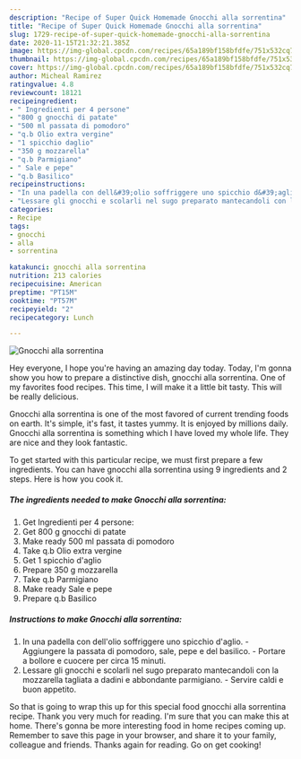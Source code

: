 ```yaml
---
description: "Recipe of Super Quick Homemade Gnocchi alla sorrentina"
title: "Recipe of Super Quick Homemade Gnocchi alla sorrentina"
slug: 1729-recipe-of-super-quick-homemade-gnocchi-alla-sorrentina
date: 2020-11-15T21:32:21.385Z
image: https://img-global.cpcdn.com/recipes/65a189bf158bfdfe/751x532cq70/gnocchi-alla-sorrentina-recipe-main-photo.jpg
thumbnail: https://img-global.cpcdn.com/recipes/65a189bf158bfdfe/751x532cq70/gnocchi-alla-sorrentina-recipe-main-photo.jpg
cover: https://img-global.cpcdn.com/recipes/65a189bf158bfdfe/751x532cq70/gnocchi-alla-sorrentina-recipe-main-photo.jpg
author: Micheal Ramirez
ratingvalue: 4.8
reviewcount: 18121
recipeingredient:
- " Ingredienti per 4 persone"
- "800 g gnocchi di patate"
- "500 ml passata di pomodoro"
- "q.b Olio extra vergine"
- "1 spicchio daglio"
- "350 g mozzarella"
- "q.b Parmigiano"
- " Sale e pepe"
- "q.b Basilico"
recipeinstructions:
- "In una padella con dell&#39;olio soffriggere uno spicchio d&#39;aglio. Aggiungere la passata di pomodoro, sale, pepe e del basilico. Portare a bollore e cuocere per circa 15 minuti."
- "Lessare gli gnocchi e scolarli nel sugo preparato mantecandoli con la mozzarella tagliata a dadini e abbondante parmigiano. Servire caldi e buon appetito."
categories:
- Recipe
tags:
- gnocchi
- alla
- sorrentina

katakunci: gnocchi alla sorrentina 
nutrition: 213 calories
recipecuisine: American
preptime: "PT15M"
cooktime: "PT57M"
recipeyield: "2"
recipecategory: Lunch

---
```



![Gnocchi alla sorrentina](https://img-global.cpcdn.com/recipes/65a189bf158bfdfe/751x532cq70/gnocchi-alla-sorrentina-recipe-main-photo.jpg)

Hey everyone, I hope you're having an amazing day today. Today, I'm gonna show you how to prepare a distinctive dish, gnocchi alla sorrentina. One of my favorites food recipes. This time, I will make it a little bit tasty. This will be really delicious.



Gnocchi alla sorrentina is one of the most favored of current trending foods on earth. It's simple, it's fast, it tastes yummy. It is enjoyed by millions daily. Gnocchi alla sorrentina is something which I have loved my whole life. They are nice and they look fantastic.


To get started with this particular recipe, we must first prepare a few ingredients. You can have gnocchi alla sorrentina using 9 ingredients and 2 steps. Here is how you cook it.

<!--inarticleads1-->

##### The ingredients needed to make Gnocchi alla sorrentina:

1. Get  Ingredienti per 4 persone:
1. Get 800 g gnocchi di patate
1. Make ready 500 ml passata di pomodoro
1. Take q.b Olio extra vergine
1. Get 1 spicchio d&#39;aglio
1. Prepare 350 g mozzarella
1. Take q.b Parmigiano
1. Make ready  Sale e pepe
1. Prepare q.b Basilico




<!--inarticleads2-->

##### Instructions to make Gnocchi alla sorrentina:

1. In una padella con dell&#39;olio soffriggere uno spicchio d&#39;aglio. - Aggiungere la passata di pomodoro, sale, pepe e del basilico. - Portare a bollore e cuocere per circa 15 minuti.
1. Lessare gli gnocchi e scolarli nel sugo preparato mantecandoli con la mozzarella tagliata a dadini e abbondante parmigiano. - Servire caldi e buon appetito.




So that is going to wrap this up for this special food gnocchi alla sorrentina recipe. Thank you very much for reading. I'm sure that you can make this at home. There's gonna be more interesting food in home recipes coming up. Remember to save this page in your browser, and share it to your family, colleague and friends. Thanks again for reading. Go on get cooking!
